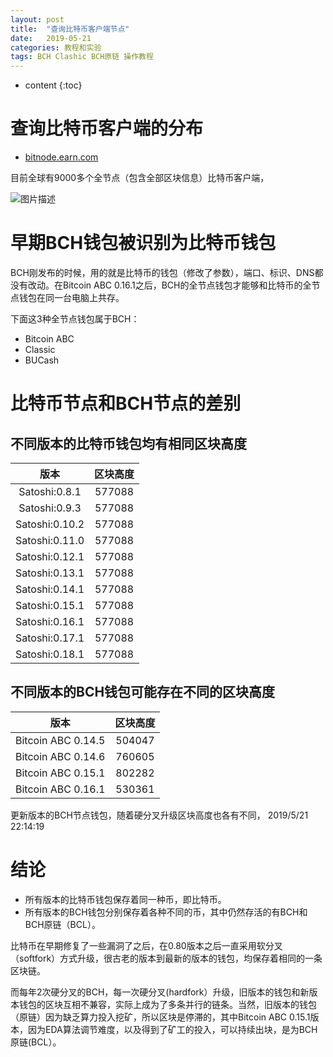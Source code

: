 ```yaml
---
layout: post
title:  "查询比特币客户端节点"
date:   2019-05-21
categories: 教程和实验
tags: BCH Clashic BCH原链 操作教程
---
```


* content
{:toc}

# 查询比特币客户端的分布

* [bitnode.earn.com](https://bitnodes.earn.com/nodes/)

目前全球有9000多个全节点（包含全部区块信息）比特币客户端，

![图片描述](https://bitcoincashcn.github.io/pic/bitcoinnode.PNG)


# 早期BCH钱包被识别为比特币钱包

BCH刚发布的时候，用的就是比特币的钱包（修改了参数），端口、标识、DNS都没有改动。在Bitcoin ABC 0.16.1之后，BCH的全节点钱包才能够和比特币的全节点钱包在同一台电脑上共存。

下面这3种全节点钱包属于BCH：

* Bitcoin ABC
* Classic
* BUCash

# 比特币节点和BCH节点的差别

## 不同版本的比特币钱包均有相同区块高度
版本|区块高度
:---:|:--:|
Satoshi:0.8.1|577088
Satoshi:0.9.3|577088
Satoshi:0.10.2|577088
Satoshi:0.11.0|577088
Satoshi:0.12.1|577088
Satoshi:0.13.1|577088
Satoshi:0.14.1|577088
Satoshi:0.15.1|577088
Satoshi:0.16.1|577088
Satoshi:0.17.1|577088
Satoshi:0.18.1|577088

## 不同版本的BCH钱包可能存在不同的区块高度
版本|区块高度
:---:|:--:|
Bitcoin ABC 0.14.5|504047
Bitcoin ABC 0.14.6|760605
Bitcoin ABC 0.15.1|802282
Bitcoin ABC 0.16.1|530361


更新版本的BCH节点钱包，随着硬分叉升级区块高度也各有不同，
2019/5/21 22:14:19


# 结论

* 所有版本的比特币钱包保存着同一种币，即比特币。
* 所有版本的BCH钱包分别保存着各种不同的币，其中仍然存活的有BCH和BCH原链（BCL）。

比特币在早期修复了一些漏洞了之后，在0.80版本之后一直采用软分叉（softfork）方式升级，很古老的版本到最新的版本的钱包，均保存着相同的一条区块链。

而每年2次硬分叉的BCH，每一次硬分叉(hardfork）升级，旧版本的钱包和新版本钱包的区块互相不兼容，实际上成为了多条并行的链条。当然，旧版本的钱包（原链）因为缺乏算力投入挖矿，所以区块是停滞的，其中Bitcoin ABC 0.15.1版本，因为EDA算法调节难度，以及得到了矿工的投入，可以持续出块，是为BCH原链(BCL）。





